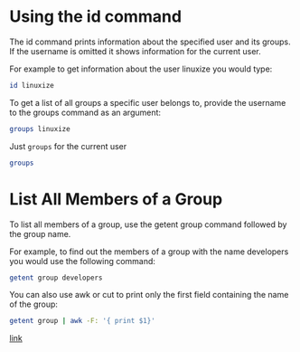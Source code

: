 # Using the id command
The id command prints information about the specified user and its groups. If the username is omitted it shows information for the current user.

For example to get information about the user linuxize you would type:
```bash
id linuxize
```

To get a list of all groups a specific user belongs to, provide the username to the groups command as an argument:

```bash
groups linuxize
```

Just `groups` for the current user
```bash
groups
```

# List All Members of a Group
To list all members of a group, use the getent group command followed by the group name.

For example, to find out the members of a group with the name developers you would use the following command:
```bash
getent group developers
```

You can also use awk or cut to print only the first field containing the name of the group:
```bash
getent group | awk -F: '{ print $1}'
```
[link](https://linuxize.com/post/how-to-list-groups-in-linux/)
